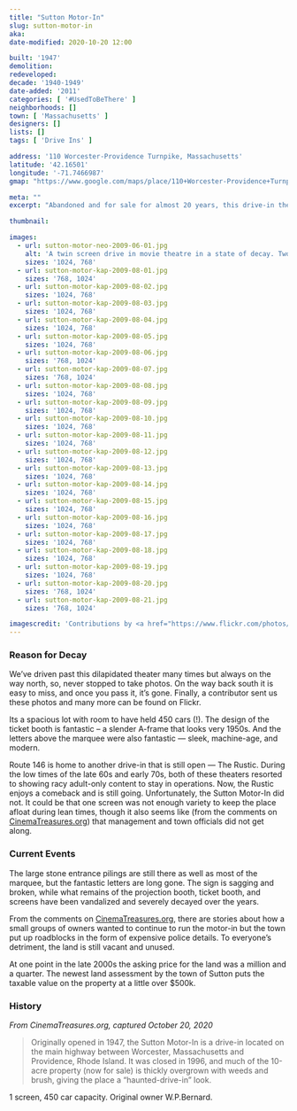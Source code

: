 ```yaml
---
title: "Sutton Motor-In"
slug: sutton-motor-in
aka: 
date-modified: 2020-10-20 12:00

built: '1947'
demolition: 
redeveloped: 
decade: '1940-1949'
date-added: '2011'
categories: [ '#UsedToBeThere' ]
neighborhoods: []
town: [ 'Massachusetts' ]
designers: []
lists: []
tags: [ 'Drive Ins' ]

address: '110 Worcester-Providence Turnpike, Massachusetts'
latitude: '42.16501'
longitude: '-71.7466987'
gmap: "https://www.google.com/maps/place/110+Worcester-Providence+Turnpike,+Sutton,+MA+01590/@42.16501,-71.7466987,17z/data=!3m1!4b1!4m5!3m4!1s0x89e40fe3d63d7c77:0x4fcb1f913a81ca91!8m2!3d42.16501!4d-71.74451"

meta: ""
excerpt: "Abandoned and for sale for almost 20 years, this drive-in theatre has rot away to almost nothing"

thumbnail: 

images:
  - url: sutton-motor-neo-2009-06-01.jpg
    alt: 'A twin screen drive in movie theatre in a state of decay. Two large wooden-clad steel frame screens are on opposite sides of a large parking lot with a central projection booth. A stone entrance flanks a rotting marquee sign with metal letters on top spelling out Sutton Motor In (one letter N)'
    sizes: '1024, 768'
  - url: sutton-motor-kap-2009-08-01.jpg
    sizes: '768, 1024'
  - url: sutton-motor-kap-2009-08-02.jpg
    sizes: '1024, 768'
  - url: sutton-motor-kap-2009-08-03.jpg
    sizes: '1024, 768'
  - url: sutton-motor-kap-2009-08-04.jpg
    sizes: '1024, 768'
  - url: sutton-motor-kap-2009-08-05.jpg
    sizes: '1024, 768'
  - url: sutton-motor-kap-2009-08-06.jpg
    sizes: '768, 1024'
  - url: sutton-motor-kap-2009-08-07.jpg
    sizes: '768, 1024'
  - url: sutton-motor-kap-2009-08-08.jpg
    sizes: '1024, 768'
  - url: sutton-motor-kap-2009-08-09.jpg
    sizes: '1024, 768'
  - url: sutton-motor-kap-2009-08-10.jpg
    sizes: '1024, 768'
  - url: sutton-motor-kap-2009-08-11.jpg
    sizes: '1024, 768'
  - url: sutton-motor-kap-2009-08-12.jpg
    sizes: '1024, 768'
  - url: sutton-motor-kap-2009-08-13.jpg
    sizes: '1024, 768'
  - url: sutton-motor-kap-2009-08-14.jpg
    sizes: '1024, 768'
  - url: sutton-motor-kap-2009-08-15.jpg
    sizes: '1024, 768'
  - url: sutton-motor-kap-2009-08-16.jpg
    sizes: '1024, 768'
  - url: sutton-motor-kap-2009-08-17.jpg
    sizes: '1024, 768'
  - url: sutton-motor-kap-2009-08-18.jpg
    sizes: '1024, 768'
  - url: sutton-motor-kap-2009-08-19.jpg
    sizes: '1024, 768'
  - url: sutton-motor-kap-2009-08-20.jpg
    sizes: '768, 1024'
  - url: sutton-motor-kap-2009-08-21.jpg
    sizes: '768, 1024'

imagescredit: 'Contributions by <a href="https://www.flickr.com/photos/newenglandoddities/">New England Oddities</a> and Kerri Ann Pontifice'
---
```


### Reason for Decay

We’ve driven past this dilapidated theater many times but always on the way north, so, never stopped to take photos. On the way back south it is easy to miss, and once you pass it, it’s gone. Finally, a contributor sent us these photos and many more can be found on Flickr.

Its a spacious lot with room to have held 450 cars (!). The design of the ticket booth is fantastic – a slender A-frame that looks very 1950s. And the letters above the marquee were also fantastic — sleek, machine-age, and modern.

Route 146 is home to another drive-in that is still open — The Rustic. During the low times of the late 60s and early 70s, both of these theaters resorted to showing racy adult-only content to stay in operations. Now, the Rustic enjoys a comeback and is still going. Unfortunately, the Sutton Motor-In did not. It could be that one screen was not enough variety to keep the place afloat during lean times, though it also seems like (from the comments on [CinemaTreasures.org](https://cinematreasures.org/theaters/7800)) that management and town officials did not get along.


### Current Events

The large stone entrance pilings are still there as well as most of the marquee, but the fantastic letters are long gone. The sign is sagging and broken, while what remains of the projection booth, ticket booth, and screens have been vandalized and severely decayed over the years.

From the comments on [CinemaTreasures.org](https://cinematreasures.org/theaters/7800), there are stories about how a small groups of owners wanted to continue to run the motor-in but the town put up roadblocks in the form of expensive police details. To everyone’s detriment, the land is still vacant and unused.

At one point in the late 2000s the asking price for the land was a million and a quarter. The newest land assessment by the town of Sutton puts the taxable value on the property at a little over $500k.


### History

_From CinemaTreasures.org, captured October 20, 2020_

> Originally opened in 1947, the Sutton Motor-In is a drive-in located on the main highway between Worcester, Massachusetts and Providence, Rhode Island. It was closed in 1996, and much of the 10-acre property (now for sale) is thickly overgrown with weeds and brush, giving the place a “haunted-drive-in” look.

1 screen, 450 car capacity. Original owner W.P.Bernard.
